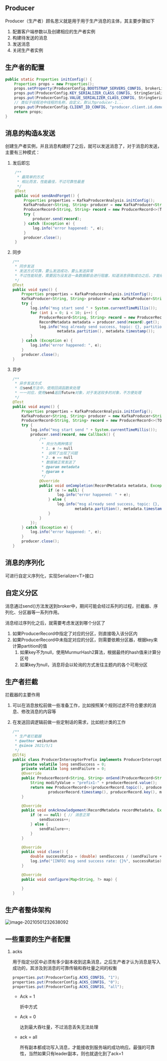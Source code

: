 ## Producer 
Producer（生产者）顾名思义就是用于用于生产消息的主体，其主要步骤如下
1. 配置客户端参数以及创建相应的生产者实例
2. 构建待发送的消息
3. 发送消息
4. 关闭生产者实例

## 生产者的配置
```java
public static Properties initConfig() {
    Properties props = new Properties();
    props.setProperty(ProducerConfig.BOOTSTRAP_SERVERS_CONFIG, brokerList);
    props.put(ProducerConfig.KEY_SERIALIZER_CLASS_CONFIG, StringSerializer.class.getName());
    props.put(ProducerConfig.VALUE_SERIALIZER_CLASS_CONFIG, StringSerializer.class.getName());
    // 类似于线程池中线程的名称，自定义，默认为producer-1...
    props.put(ProducerConfig.CLIENT_ID_CONFIG, "producer.client.id.demo");
    return props;
}
```
## 消息的构造&发送

创建生产者实例，并且消息构建好了之后，就可以发送消息了，对于消息的发送，主要有三种模式：

1. 发后即忘

   ```java
    /**
     * 最简单的方式
     * 相比而言，性能最佳，不过可靠性最差
     */
    @Test
    public void sendAndForget() {
        Properties properties = KafkaProducerAnalysis.initConfig();
        KafkaProducer<String, String> producer = new KafkaProducer<String, String>(properties);
        ProducerRecord<String, String> record = new ProducerRecord<>(TOPIC, "this is send then forget model");
        try {
            producer.send(record);
        } catch (Exception e) {
            log.info("error happened: ", e);
        }
        producer.close();
    }
   ```

   

2. 同步

   ```java
   /**
    * 同步发送
    * 发送方式可靠，要么发送成功，要么发送异常
    * 不过性能较差，需要因为没发送一条数据都会进行阻塞，知道消息获取成功之后，才能继续发送
    */
   @Test
   public void sync() {
       Properties properties = KafkaProducerAnalysis.initConfig();
       KafkaProducer<String, String> producer = new KafkaProducer<String, String>(properties);
       try {
           log.info("msg start send " + System.currentTimeMillis());
           for (int i = 0; i < 10; i++) {
               ProducerRecord<String, String> record = new ProducerRecord<>(TOPIC, "this is sync send model " + i);
               RecordMetadata metadata = producer.send(record).get();
               log.info("msg already send success, topic: {}, partition: {}, time: {}", metadata.topic(),
                       metadata.partition(), metadata.timestamp());
           }
       } catch (Exception e) {
           log.info("error happened: ", e);
       }
       producer.close();
   }
   ```

   

3. 异步

   ```java
   /**
    * 异步发送方式
    * 在send方法中，使用回调函数来处理
    * 一一对应，使用send返回future对象，对于发送较多的对象，不方便处理
    */
   @Test
   public void async() {
       Properties properties = KafkaProducerAnalysis.initConfig();
       KafkaProducer<String, String> producer = new KafkaProducer<String, String>(properties);
       ProducerRecord<String, String> record = new ProducerRecord<>(TOPIC, "this is sync send model");
       try {
           log.info("msg start send " + System.currentTimeMillis());
           producer.send(record, new Callback() {
               /**
                * 共分为两种情况
                * 1. e != null
                *  说明了出现了问题
                * 2. e == null
                * 数据被正常发送了
                * @param metadata
                * @param e
                */
               @Override
               public void onCompletion(RecordMetadata metadata, Exception e) {
                   if (e != null) {
                       log.info("error happened: " + e);
                   } else {
                       log.info("msg already send success, topic: {}, partition: {}, time: {}", metadata.topic(),
                               metadata.partition(), metadata.timestamp());
                   }
               }
           });
       } catch (Exception e) {
           log.info("error happened: ", e);
       }
       producer.close();
   }
   ```

   

## 消息的序列化

可进行自定义序列化，实现Serializer\<T\>接口

## 自定义分区

消息通过send()方法发送到broker中，期间可能会经过系列的过程，拦截器、序列化、分区器等一系列作用。

消息经过序列化之后，就需要考虑发送到哪个分区了

1. 如果ProducerRecord中指定了对应的分区，则直接吸入该分区内
2. 如果ProducerRecord中未指定对应的分区，则需要依赖分区器，根据key来计算partition的值
   1. 如果key不为null，使用MurmurHash2算法，根据最终的hash值来计算分区号
   2. 如果key为null，消息将会以轮询的方式发往主题内的各个可用分区

## 生产者拦截

拦截器的主要作用

1. 可以在消息放松前做一些准备工作，比如按照某个规则过滤不符合要求的消息、修改消息的内容等

2. 在发送回调逻辑前做一些定制话的需求，比如统计类的工作

   ```java
   /**
    * 生产者拦截器
    * @author weikunkun
    * @since 2021/5/1
    */
   @Slf4j
   public class ProducerInterceptorPrefix implements ProducerInterceptor<String, String> {
       private volatile long sendSuccess = 0;
       private volatile long sendFailure = 0;
       @Override
       public ProducerRecord<String, String> onSend(ProducerRecord<String, String> producerRecord) {
           String modifyValue = "prefix1-" + producerRecord.value();
           return new ProducerRecord<>(producerRecord.topic(), producerRecord.partition(),
                   producerRecord.timestamp(), producerRecord.key(), modifyValue, producerRecord.headers());
       }
   
       @Override
       public void onAcknowledgement(RecordMetadata recordMetadata, Exception e) {
           if (e == null) { // 消息正常
               sendSuccess++;
           } else {
               sendFailure++;
           }
       }
   
       @Override
       public void close() {
           double successRatio = (double) sendSuccess / (sendFailure + sendSuccess) * 100;
           log.info("[INFO] msg send success rate: {}%", successRatio);
       }
   
       @Override
       public void configure(Map<String, ?> map) {
   
       }
   }
   ```

   

## 生产者整体架构

![image-20210501232638092](https://i.loli.net/2021/05/01/CXGO2R5QftUAkLT.png)


## 一些重要的生产者配置

1. acks

   用于指定分区中必须有多少副本收到这条消息，之后生产者才认为消息是写入成功的，其涉及到消息的可靠传输和吞吐量之间的权衡

   ```java
   properties.put(ProducerConfig.ACKS_CONFIG, "1");
   properties.put(ProducerConfig.ACKS_CONFIG, "0");
   properties.put(ProducerConfig.ACKS_CONFIG, "all");
   ```

   * Ack = 1

     折中方式

   * Ack = 0

     达到最大吞吐量，不过消息丢失无法处理

   * ack = all

     所有副本都成功写入消息，才能接收到服务端的成功响应。最强的可靠性，当然如果只有leader副本，则也就退化到了ack=1

   